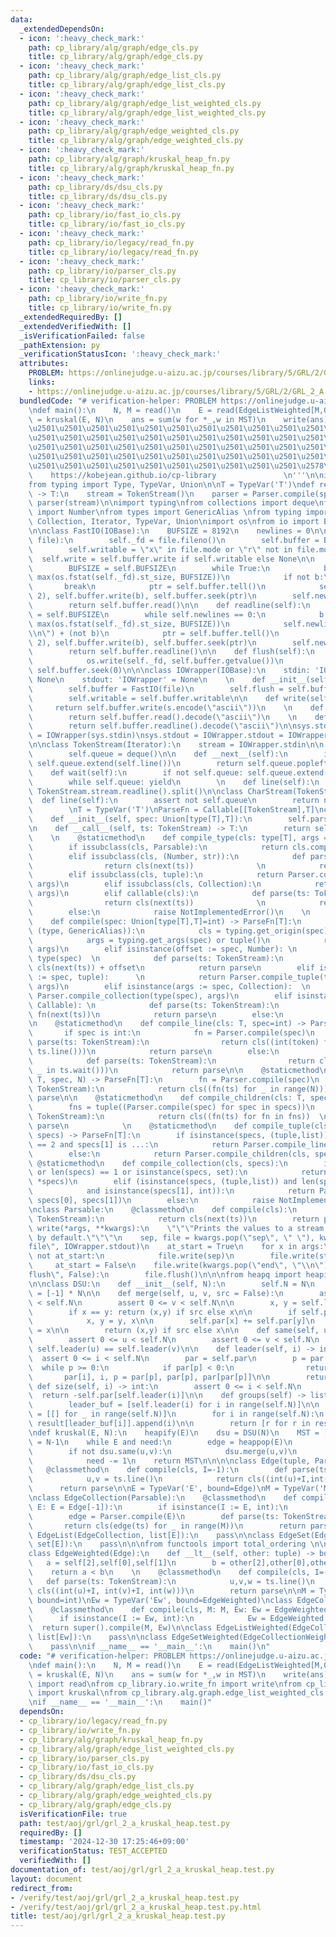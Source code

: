```yaml
---
data:
  _extendedDependsOn:
  - icon: ':heavy_check_mark:'
    path: cp_library/alg/graph/edge_cls.py
    title: cp_library/alg/graph/edge_cls.py
  - icon: ':heavy_check_mark:'
    path: cp_library/alg/graph/edge_list_cls.py
    title: cp_library/alg/graph/edge_list_cls.py
  - icon: ':heavy_check_mark:'
    path: cp_library/alg/graph/edge_list_weighted_cls.py
    title: cp_library/alg/graph/edge_list_weighted_cls.py
  - icon: ':heavy_check_mark:'
    path: cp_library/alg/graph/edge_weighted_cls.py
    title: cp_library/alg/graph/edge_weighted_cls.py
  - icon: ':heavy_check_mark:'
    path: cp_library/alg/graph/kruskal_heap_fn.py
    title: cp_library/alg/graph/kruskal_heap_fn.py
  - icon: ':heavy_check_mark:'
    path: cp_library/ds/dsu_cls.py
    title: cp_library/ds/dsu_cls.py
  - icon: ':heavy_check_mark:'
    path: cp_library/io/fast_io_cls.py
    title: cp_library/io/fast_io_cls.py
  - icon: ':heavy_check_mark:'
    path: cp_library/io/legacy/read_fn.py
    title: cp_library/io/legacy/read_fn.py
  - icon: ':heavy_check_mark:'
    path: cp_library/io/parser_cls.py
    title: cp_library/io/parser_cls.py
  - icon: ':heavy_check_mark:'
    path: cp_library/io/write_fn.py
    title: cp_library/io/write_fn.py
  _extendedRequiredBy: []
  _extendedVerifiedWith: []
  _isVerificationFailed: false
  _pathExtension: py
  _verificationStatusIcon: ':heavy_check_mark:'
  attributes:
    PROBLEM: https://onlinejudge.u-aizu.ac.jp/courses/library/5/GRL/2/GRL_2_A
    links:
    - https://onlinejudge.u-aizu.ac.jp/courses/library/5/GRL/2/GRL_2_A
  bundledCode: "# verification-helper: PROBLEM https://onlinejudge.u-aizu.ac.jp/courses/library/5/GRL/2/GRL_2_A\n\
    \ndef main():\n    N, M = read()\n    E = read(EdgeListWeighted[M,0])\n    MST\
    \ = kruskal(E, N)\n    ans = sum(w for *_,w in MST)\n    write(ans)\n\n'''\n\u257A\
    \u2501\u2501\u2501\u2501\u2501\u2501\u2501\u2501\u2501\u2501\u2501\u2501\u2501\
    \u2501\u2501\u2501\u2501\u2501\u2501\u2501\u2501\u2501\u2501\u2501\u2501\u2501\
    \u2501\u2501\u2501\u2501\u2501\u2501\u2501\u2501\u2501\u2501\u2501\u2501\u2501\
    \u2501\u2501\u2501\u2501\u2501\u2501\u2501\u2501\u2501\u2501\u2501\u2501\u2501\
    \u2501\u2501\u2501\u2501\u2501\u2501\u2501\u2501\u2501\u2501\u2578\n         \
    \    https://kobejean.github.io/cp-library               \n'''\n\nimport sys\n\
    from typing import Type, TypeVar, Union\n\nT = TypeVar('T')\ndef read(spec: Union[Type[T],T]=[int])\
    \ -> T:\n    stream = TokenStream()\n    parser = Parser.compile(spec)\n    return\
    \ parser(stream)\n\nimport typing\nfrom collections import deque\nfrom numbers\
    \ import Number\nfrom types import GenericAlias \nfrom typing import Callable,\
    \ Collection, Iterator, TypeVar, Union\nimport os\nfrom io import BytesIO, IOBase\n\
    \n\nclass FastIO(IOBase):\n    BUFSIZE = 8192\n    newlines = 0\n\n    def __init__(self,\
    \ file):\n        self._fd = file.fileno()\n        self.buffer = BytesIO()\n\
    \        self.writable = \"x\" in file.mode or \"r\" not in file.mode\n      \
    \  self.write = self.buffer.write if self.writable else None\n\n    def read(self):\n\
    \        BUFSIZE = self.BUFSIZE\n        while True:\n            b = os.read(self._fd,\
    \ max(os.fstat(self._fd).st_size, BUFSIZE))\n            if not b:\n         \
    \       break\n            ptr = self.buffer.tell()\n            self.buffer.seek(0,\
    \ 2), self.buffer.write(b), self.buffer.seek(ptr)\n        self.newlines = 0\n\
    \        return self.buffer.read()\n\n    def readline(self):\n        BUFSIZE\
    \ = self.BUFSIZE\n        while self.newlines == 0:\n            b = os.read(self._fd,\
    \ max(os.fstat(self._fd).st_size, BUFSIZE))\n            self.newlines = b.count(b\"\
    \\n\") + (not b)\n            ptr = self.buffer.tell()\n            self.buffer.seek(0,\
    \ 2), self.buffer.write(b), self.buffer.seek(ptr)\n        self.newlines -= 1\n\
    \        return self.buffer.readline()\n\n    def flush(self):\n        if self.writable:\n\
    \            os.write(self._fd, self.buffer.getvalue())\n            self.buffer.truncate(0),\
    \ self.buffer.seek(0)\n\n\nclass IOWrapper(IOBase):\n    stdin: 'IOWrapper' =\
    \ None\n    stdout: 'IOWrapper' = None\n    \n    def __init__(self, file):\n\
    \        self.buffer = FastIO(file)\n        self.flush = self.buffer.flush\n\
    \        self.writable = self.buffer.writable\n\n    def write(self, s):\n   \
    \     return self.buffer.write(s.encode(\"ascii\"))\n    \n    def read(self):\n\
    \        return self.buffer.read().decode(\"ascii\")\n    \n    def readline(self):\n\
    \        return self.buffer.readline().decode(\"ascii\")\n\nsys.stdin = IOWrapper.stdin\
    \ = IOWrapper(sys.stdin)\nsys.stdout = IOWrapper.stdout = IOWrapper(sys.stdout)\n\
    \n\nclass TokenStream(Iterator):\n    stream = IOWrapper.stdin\n\n    def __init__(self):\n\
    \        self.queue = deque()\n\n    def __next__(self):\n        if not self.queue:\
    \ self.queue.extend(self.line())\n        return self.queue.popleft()\n    \n\
    \    def wait(self):\n        if not self.queue: self.queue.extend(self.line())\n\
    \        while self.queue: yield\n        \n    def line(self):\n        return\
    \ TokenStream.stream.readline().split()\n\nclass CharStream(TokenStream):\n  \
    \  def line(self):\n        assert not self.queue\n        return next(TokenStream.stream).rstrip()\n\
    \        \nT = TypeVar('T')\nParseFn = Callable[[TokenStream],T]\nclass Parser:\n\
    \    def __init__(self, spec: Union[type[T],T]):\n        self.parse = Parser.compile(spec)\n\
    \n    def __call__(self, ts: TokenStream) -> T:\n        return self.parse(ts)\n\
    \    \n    @staticmethod\n    def compile_type(cls: type[T], args = ()) -> T:\n\
    \        if issubclass(cls, Parsable):\n            return cls.compile(*args)\n\
    \        elif issubclass(cls, (Number, str)):\n            def parse(ts: TokenStream):\n\
    \                return cls(next(ts))              \n            return parse\n\
    \        elif issubclass(cls, tuple):\n            return Parser.compile_tuple(cls,\
    \ args)\n        elif issubclass(cls, Collection):\n            return Parser.compile_collection(cls,\
    \ args)\n        elif callable(cls):\n            def parse(ts: TokenStream):\n\
    \                return cls(next(ts))              \n            return parse\n\
    \        else:\n            raise NotImplementedError()\n    \n    @staticmethod\n\
    \    def compile(spec: Union[type[T],T]=int) -> ParseFn[T]:\n        if isinstance(spec,\
    \ (type, GenericAlias)):\n            cls = typing.get_origin(spec) or spec\n\
    \            args = typing.get_args(spec) or tuple()\n            return Parser.compile_type(cls,\
    \ args)\n        elif isinstance(offset := spec, Number): \n            cls =\
    \ type(spec)  \n            def parse(ts: TokenStream):\n                return\
    \ cls(next(ts)) + offset\n            return parse\n        elif isinstance(args\
    \ := spec, tuple):      \n            return Parser.compile_tuple(type(spec),\
    \ args)\n        elif isinstance(args := spec, Collection):  \n            return\
    \ Parser.compile_collection(type(spec), args)\n        elif isinstance(fn := spec,\
    \ Callable): \n            def parse(ts: TokenStream):\n                return\
    \ fn(next(ts))\n            return parse\n        else:\n            raise NotImplementedError()\n\
    \n    @staticmethod\n    def compile_line(cls: T, spec=int) -> ParseFn[T]:\n \
    \       if spec is int:\n            fn = Parser.compile(spec)\n            def\
    \ parse(ts: TokenStream):\n                return cls((int(token) for token in\
    \ ts.line()))\n            return parse\n        else:\n            fn = Parser.compile(spec)\n\
    \            def parse(ts: TokenStream):\n                return cls((fn(ts) for\
    \ _ in ts.wait()))\n            return parse\n\n    @staticmethod\n    def compile_repeat(cls:\
    \ T, spec, N) -> ParseFn[T]:\n        fn = Parser.compile(spec)\n        def parse(ts:\
    \ TokenStream):\n            return cls((fn(ts) for _ in range(N)))\n        return\
    \ parse\n\n    @staticmethod\n    def compile_children(cls: T, specs) -> ParseFn[T]:\n\
    \        fns = tuple((Parser.compile(spec) for spec in specs))\n        def parse(ts:\
    \ TokenStream):\n            return cls((fn(ts) for fn in fns))  \n        return\
    \ parse\n            \n    @staticmethod\n    def compile_tuple(cls: type[T],\
    \ specs) -> ParseFn[T]:\n        if isinstance(specs, (tuple,list)) and len(specs)\
    \ == 2 and specs[1] is ...:\n            return Parser.compile_line(cls, specs[0])\n\
    \        else:\n            return Parser.compile_children(cls, specs)\n\n   \
    \ @staticmethod\n    def compile_collection(cls, specs):\n        if not specs\
    \ or len(specs) == 1 or isinstance(specs, set):\n            return Parser.compile_line(cls,\
    \ *specs)\n        elif (isinstance(specs, (tuple,list)) and len(specs) == 2 \n\
    \            and isinstance(specs[1], int)):\n            return Parser.compile_repeat(cls,\
    \ specs[0], specs[1])\n        else:\n            raise NotImplementedError()\n\
    \nclass Parsable:\n    @classmethod\n    def compile(cls):\n        def parser(ts:\
    \ TokenStream):\n            return cls(next(ts))\n        return parser\n\ndef\
    \ write(*args, **kwargs):\n    \"\"\"Prints the values to a stream, or to stdout_fast\
    \ by default.\"\"\"\n    sep, file = kwargs.pop(\"sep\", \" \"), kwargs.pop(\"\
    file\", IOWrapper.stdout)\n    at_start = True\n    for x in args:\n        if\
    \ not at_start:\n            file.write(sep)\n        file.write(str(x))\n   \
    \     at_start = False\n    file.write(kwargs.pop(\"end\", \"\\n\"))\n    if kwargs.pop(\"\
    flush\", False):\n        file.flush()\n\n\nfrom heapq import heapify, heappop\n\
    \n\nclass DSU:\n    def __init__(self, N):\n        self.N = N\n        self.par\
    \ = [-1] * N\n\n    def merge(self, u, v, src = False):\n        assert 0 <= u\
    \ < self.N\n        assert 0 <= v < self.N\n\n        x, y = self.leader(u), self.leader(v)\n\
    \        if x == y: return (x,y) if src else x\n\n        if self.par[x] > self.par[y]:\n\
    \            x, y = y, x\n\n        self.par[x] += self.par[y]\n        self.par[y]\
    \ = x\n\n        return (x,y) if src else x\n\n    def same(self, u: int, v: int):\n\
    \        assert 0 <= u < self.N\n        assert 0 <= v < self.N\n        return\
    \ self.leader(u) == self.leader(v)\n\n    def leader(self, i) -> int:\n      \
    \  assert 0 <= i < self.N\n        par = self.par\n        p = par[i]\n      \
    \  while p >= 0:\n            if par[p] < 0:\n                return p\n     \
    \       par[i], i, p = par[p], par[p], par[par[p]]\n\n        return i\n\n   \
    \ def size(self, i) -> int:\n        assert 0 <= i < self.N\n        \n      \
    \  return -self.par[self.leader(i)]\n\n    def groups(self) -> list[list[int]]:\n\
    \        leader_buf = [self.leader(i) for i in range(self.N)]\n\n        result\
    \ = [[] for _ in range(self.N)]\n        for i in range(self.N):\n           \
    \ result[leader_buf[i]].append(i)\n\n        return [r for r in result if r]\n\
    \ndef kruskal(E, N):\n    heapify(E)\n    dsu = DSU(N)\n    MST = []\n    need\
    \ = N-1\n    while E and need:\n        edge = heappop(E)\n        u,v,_ = edge\n\
    \        if not dsu.same(u,v):\n            dsu.merge(u,v)\n            MST.append(edge)\n\
    \            need -= 1\n    return MST\n\n\n\nclass Edge(tuple, Parsable):\n \
    \   @classmethod\n    def compile(cls, I=-1):\n        def parse(ts: TokenStream):\n\
    \            u,v = ts.line()\n            return cls((int(u)+I,int(v)+I))\n  \
    \      return parse\n\nE = TypeVar('E', bound=Edge)\nM = TypeVar('M', bound=int)\n\
    \nclass EdgeCollection(Parsable):\n    @classmethod\n    def compile(cls, M: M,\
    \ E: E = Edge[-1]):\n        if isinstance(I := E, int):\n            E = Edge[I]\n\
    \        edge = Parser.compile(E)\n        def parse(ts: TokenStream):\n     \
    \       return cls(edge(ts) for _ in range(M))\n        return parse\n\nclass\
    \ EdgeList(EdgeCollection, list[E]):\n    pass\n\nclass EdgeSet(EdgeCollection,\
    \ set[E]):\n    pass\n\n\nfrom functools import total_ordering \n\n@total_ordering\n\
    class EdgeWeighted(Edge):\n    def __lt__(self, other: tuple) -> bool:\n     \
    \   a = self[2],self[0],self[1]\n        b = other[2],other[0],other[1]\n    \
    \    return a < b\n    \n    @classmethod\n    def compile(cls, I=-1):\n     \
    \   def parse(ts: TokenStream):\n            u,v,w = ts.line()\n            return\
    \ cls((int(u)+I, int(v)+I, int(w)))\n        return parse\n\nM = TypeVar('M',\
    \ bound=int)\nEw = TypeVar('Ew', bound=EdgeWeighted)\nclass EdgeCollectionWeighted(EdgeCollection):\n\
    \    @classmethod\n    def compile(cls, M: M, Ew: Ew = EdgeWeighted[-1]):\n  \
    \      if isinstance(I := Ew, int):\n            Ew = EdgeWeighted[I]\n      \
    \  return super().compile(M, Ew)\n\nclass EdgeListWeighted(EdgeCollectionWeighted,\
    \ list[Ew]):\n    pass\n\nclass EdgeSetWeighted(EdgeCollectionWeighted, set[Ew]):\n\
    \    pass\n\nif __name__ == '__main__':\n    main()\n"
  code: "# verification-helper: PROBLEM https://onlinejudge.u-aizu.ac.jp/courses/library/5/GRL/2/GRL_2_A\n\
    \ndef main():\n    N, M = read()\n    E = read(EdgeListWeighted[M,0])\n    MST\
    \ = kruskal(E, N)\n    ans = sum(w for *_,w in MST)\n    write(ans)\n\nfrom cp_library.io.legacy.read_fn\
    \ import read\nfrom cp_library.io.write_fn import write\nfrom cp_library.alg.graph.kruskal_heap_fn\
    \ import kruskal\nfrom cp_library.alg.graph.edge_list_weighted_cls import EdgeListWeighted\n\
    \nif __name__ == '__main__':\n    main()"
  dependsOn:
  - cp_library/io/legacy/read_fn.py
  - cp_library/io/write_fn.py
  - cp_library/alg/graph/kruskal_heap_fn.py
  - cp_library/alg/graph/edge_list_weighted_cls.py
  - cp_library/io/parser_cls.py
  - cp_library/io/fast_io_cls.py
  - cp_library/ds/dsu_cls.py
  - cp_library/alg/graph/edge_list_cls.py
  - cp_library/alg/graph/edge_weighted_cls.py
  - cp_library/alg/graph/edge_cls.py
  isVerificationFile: true
  path: test/aoj/grl/grl_2_a_kruskal_heap.test.py
  requiredBy: []
  timestamp: '2024-12-30 17:25:46+09:00'
  verificationStatus: TEST_ACCEPTED
  verifiedWith: []
documentation_of: test/aoj/grl/grl_2_a_kruskal_heap.test.py
layout: document
redirect_from:
- /verify/test/aoj/grl/grl_2_a_kruskal_heap.test.py
- /verify/test/aoj/grl/grl_2_a_kruskal_heap.test.py.html
title: test/aoj/grl/grl_2_a_kruskal_heap.test.py
---
```

